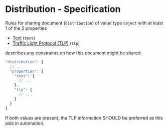# Distribution - Specification

Rules for sharing document (`distribution`) of value type `object` with at least 1 of the 2 properties

* [Text](distribution/text-spec.en.md) (`text`)
* [Traffic Light Protocol (TLP)](distribution/tlp-spec.en.md) (`tlp`)

describes any constraints on how this document might be shared.

```javascript
"distribution": {
  // ...
  "properties": {
    "text": {
      // ...
    },
    "tlp": {
      // ...
    }
  }
}
```

If both values are present, the TLP information SHOULD be preferred as this aids in automation.
